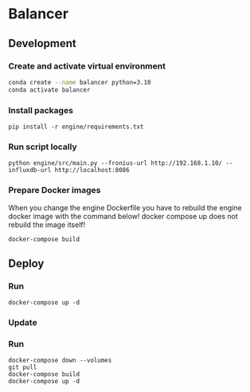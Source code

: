 # Balancer

## Development

### Create and activate virtual environment

```bash
conda create --name balancer python=3.10
conda activate balancer
```


### Install packages

```shell
pip install -r engine/requirements.txt
```

### Run script locally

```shell
python engine/src/main.py --fronius-url http://192.168.1.10/ --influxdb-url http://localhost:8086
```

### Prepare Docker images

When you change the engine Dockerfile you have to rebuild the engine docker image with the command below! docker compose up does not rebuild the image itself!
```shell
docker-compose build
```

## Deploy

### Run

```shell
docker-compose up -d
```

### Update

### Run

```shell
docker-compose down --volumes
git pull
docker-compose build
docker-compose up -d
```
